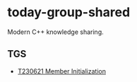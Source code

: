 # today-group-shared
Modern C++ knowledge sharing.

## TGS
- [T230621 Member Initialization](https://github.com/lkimuk/today-group-shared/blob/main/sharing/T230621%20Member%20Initialization.md)